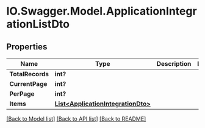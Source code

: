 # IO.Swagger.Model.ApplicationIntegrationListDto
## Properties

Name | Type | Description | Notes
------------ | ------------- | ------------- | -------------
**TotalRecords** | **int?** |  | 
**CurrentPage** | **int?** |  | 
**PerPage** | **int?** |  | 
**Items** | [**List&lt;ApplicationIntegrationDto&gt;**](ApplicationIntegrationDto.md) |  | 

[[Back to Model list]](../README.md#documentation-for-models) [[Back to API list]](../README.md#documentation-for-api-endpoints) [[Back to README]](../README.md)

